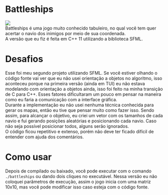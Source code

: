 
# Battleships
![](https://raw.githubusercontent.com/pabloufrn/Snaze/master/screenshot.png)  
Battleships é uma jogo muito conhecido tabuleiro, no qual você tem 
quer acertar o navio dos inimigos por meio de sua coordenada.  
A versão que eu fiz é feita em C++ 11 utilizando a biblioteca SFML.

# Desafios
Esse foi meu segundo projeto utilizando SFML. Se você estiver olhando 
o código fonte vai ver que eu não usei orientação a objetos no algoritmo, 
isso aconteceu porque na primeira versão (ainda em TUI) eu não estava 
modelando com orientação a objetos ainda, isso foi feito na minha transição 
de C para C++. Esses fatores dificultaram um pouco em pensar na maneira 
como eu faria a comunicação com a interface gráfica.  
Durante a implementação eu não usei nenhuma técnica conhecida para gerar 
os mapas, então eu tive que pensar muito como fazer isso. Sendo assim, para 
alcançar o objetivo, eu criei um vetor com os tamanhos de cada navio e fui 
gerando posições aleatórias e posicionando cada navio. Caso não seja possível 
posicionar todos, alguns serão ignorados.  
O código ficou repetitivo e extenso, porém não deve ter ficado difícil de 
entender com ajuda dos comentários.

# Como usar
Depois de compilado ou baixado, você pode executar com o comando `./battleships` ou dando dois cliques no executável. Nessa versão eu não coloquei 
parâmetros de execução, assim o jogo inicia com uma matriz 10x10, mas 
você pode modificar isso caso esteja com o código fonte.  
